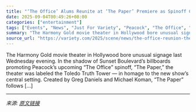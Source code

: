 ```yaml
---
title: "‘The Office’ Alums Reunite at ‘The Paper’ Premiere as Spinoff Cast Share How They Landed Their Roles: ‘It Was the Most Difficult Audition in My Entire Existence’"
date: 2025-09-04T00:49:26+08:00
categories: ["entertainment"]
tags: ["Events", "News", "Just For Variety", "Peacock", "The Office", "The Paper"]
summary: "The Harmony Gold movie theater in Hollywood bore unusual signage last Wednesday evening. In the shadow of Sunset Boulevard&#8217;s billboards promoting Peacock&#8217;s upcoming &#8220;The Office&#8221"
source_url: "https://variety.com/2025/scene/news/the-office-reunion-the-paper-premiere-new-cast-1236501070/"
---
```


The Harmony Gold movie theater in Hollywood bore unusual signage last Wednesday evening. In the shadow of Sunset Boulevard&#8217;s billboards promoting Peacock&#8217;s upcoming &#8220;The Office&#8221; spinoff, &#8220;The Paper,&#8221; the theater was labeled the Toledo Truth Tower — in homage to the new show&#8217;s central setting. Created by Greg Daniels and Michael Koman, &#8220;The Paper&#8221; follows [&#8230;]

---

*来源: [原文链接](https://variety.com/2025/scene/news/the-office-reunion-the-paper-premiere-new-cast-1236501070/)*
